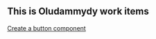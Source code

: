 ## This is Oludammydy work items

[Create a button component](https://github.com/Cohort6-lab/Cohort-Front-End-Dev/issues/15)